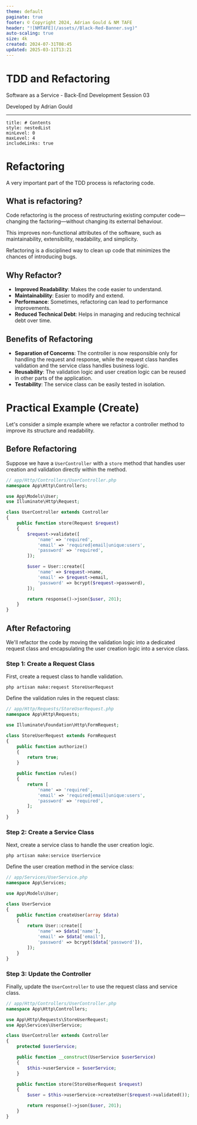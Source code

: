 ```yaml
---
theme: default
paginate: true
footer: © Copyright 2024, Adrian Gould & NM TAFE
header: "![NMTAFE](/assets//Black-Red-Banner.svg)"
auto-scaling: true
size: 4k
created: 2024-07-31T08:45
updated: 2025-03-11T13:21
---
```


# TDD and Refactoring

Software as a Service - Back-End Development
Session 03

Developed by Adrian Gould

---


```table-of-contents
title: # Contents
style: nestedList
minLevel: 0
maxLevel: 4
includeLinks: true
```

# Refactoring

A very important part of the TDD process is refactoring code.

## What is refactoring?

Code refactoring is the process of restructuring existing computer code—changing the factoring—without changing its external behaviour. 

This improves non-functional attributes of the software, such as maintainability, extensibility, readability, and simplicity. 

Refactoring is a disciplined way to clean up code that minimizes the chances of introducing bugs.

## Why Refactor?

- **Improved Readability**: Makes the code easier to understand.
- **Maintainability**: Easier to modify and extend.
- **Performance**: Sometimes, refactoring can lead to performance improvements.
- **Reduced Technical Debt**: Helps in managing and reducing technical debt over time.

## Benefits of Refactoring

- **Separation of Concerns**: The controller is now responsible only for handling the request and response, while the request class handles validation and the service class handles business logic.
- **Reusability**: The validation logic and user creation logic can be reused in other parts of the application.
- **Testability**: The service class can be easily tested in isolation.

# Practical Example (Create)

Let's consider a simple example where we refactor a controller method to improve its structure and readability.

## Before Refactoring

Suppose we have a `UserController` with a `store` method that handles user creation and validation directly within the method.

```php
// app/Http/Controllers/UserController.php
namespace App\Http\Controllers;

use App\Models\User;
use Illuminate\Http\Request;

class UserController extends Controller
{
    public function store(Request $request)
    {
        $request->validate([
            'name' => 'required',
            'email' => 'required|email|unique:users',
            'password' => 'required',
        ]);

        $user = User::create([
            'name' => $request->name,
            'email' => $request->email,
            'password' => bcrypt($request->password),
        ]);

        return response()->json($user, 201);
    }
}

```

## After Refactoring

We'll refactor the code by moving the validation logic into a dedicated request class and encapsulating the user creation logic into a service class.

### Step 1: Create a Request Class

First, create a request class to handle validation.

```shell
php artisan make:request StoreUserRequest
```


Define the validation rules in the request class:

```php
// app/Http/Requests/StoreUserRequest.php
namespace App\Http\Requests;

use Illuminate\Foundation\Http\FormRequest;

class StoreUserRequest extends FormRequest
{
    public function authorize()
    {
        return true;
    }

    public function rules()
    {
        return [
            'name' => 'required',
            'email' => 'required|email|unique:users',
            'password' => 'required',
        ];
    }
}

```

### Step 2: Create a Service Class

Next, create a service class to handle the user creation logic.
```shell
php artisan make:service UserService
```

Define the user creation method in the service class:


```php
// app/Services/UserService.php
namespace App\Services;

use App\Models\User;

class UserService
{
    public function createUser(array $data)
    {
        return User::create([
            'name' => $data['name'],
            'email' => $data['email'],
            'password' => bcrypt($data['password']),
        ]);
    }
}

```

### Step 3: Update the Controller

Finally, update the `UserController` to use the request class and service class.

```php
// app/Http/Controllers/UserController.php
namespace App\Http\Controllers;

use App\Http\Requests\StoreUserRequest;
use App\Services\UserService;

class UserController extends Controller
{
    protected $userService;

    public function __construct(UserService $userService)
    {
        $this->userService = $userService;
    }

    public function store(StoreUserRequest $request)
    {
        $user = $this->userService->createUser($request->validated());

        return response()->json($user, 201);
    }
}

```
